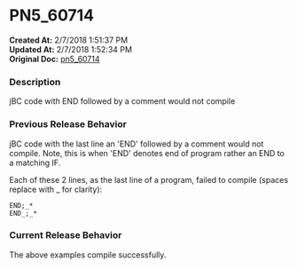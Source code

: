 # PN5_60714

**Created At:** 2/7/2018 1:51:37 PM  
**Updated At:** 2/7/2018 1:52:34 PM  
**Original Doc:** [pn5_60714](https://docs.jbase.com/release-notes/pn5_60714)  


### Description

jBC code with END followed by a comment would not compile



### Previous Release Behavior

jBC code with the last line an 'END' followed by a comment would not compile. Note, this is when 'END' denotes end of program rather an END to a matching IF.

Each of these 2 lines, as the last line of a program, failed to compile (spaces replace with \_ for clarity):

```
END;_*
END_;_*
```



### Current Release Behavior

The above examples compile successfully.
